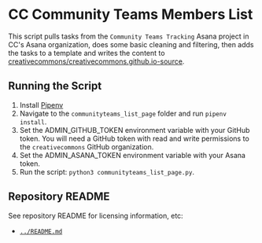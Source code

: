 # CC Community Teams Members List

This script pulls tasks from the `Community Teams Tracking` Asana project in CC's Asana organization, 
does some basic cleaning and filtering, then adds the tasks to a template and writes the 
content to [creativecommons/creativecommons.github.io-source](https://github.com/creativecommons/creativecommons.github.io-source).

## Running the Script

1. Install [Pipenv](https://pipenv.readthedocs.io/en/latest/)
2. Navigate to the `communityteams_list_page` folder and run `pipenv install`.
3. Set the ADMIN_GITHUB_TOKEN environment variable with your GitHub token. You will need a GitHub token with read and write permissions to the `creativecommons` GitHub organization.
4. Set the ADMIN_ASANA_TOKEN environment variable with your Asana token.
5. Run the script: `python3 communityteams_list_page.py`.

## Repository README

See repository README for licensing information, etc:
- [`../README.md`](../README.md)
